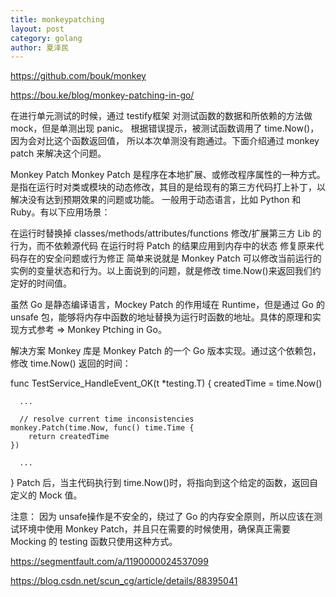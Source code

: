 ```yaml
---
title: monkeypatching
layout: post
category: golang
author: 夏泽民
---
```

https://github.com/bouk/monkey

https://bou.ke/blog/monkey-patching-in-go/

在进行单元测试的时候，通过 testify框架 对测试函数的数据和所依赖的方法做 mock，但是单测出现 panic。 根据错误提示，被测试函数调用了 time.Now()， 因为会对比这个函数返回值， 所以本次单测没有跑通过。下面介绍通过 monkey patch 来解决这个问题。
<!-- more -->

Monkey Patch
Monkey Patch 是程序在本地扩展、或修改程序属性的一种方式。是指在运行时对类或模块的动态修改，其目的是给现有的第三方代码打上补丁，以解决没有达到预期效果的问题或功能。 一般用于动态语言，比如 Python 和 Ruby。有以下应用场景：

在运行时替换掉 classes/methods/attributes/functions
修改/扩展第三方 Lib 的行为，而不依赖源代码
在运行时将 Patch 的结果应用到内存中的状态
修复原来代码存在的安全问题或行为修正
简单来说就是 Monkey Patch 可以修改当前运行的实例的变量状态和行为。以上面说到的问题，就是修改 time.Now()来返回我们约定好的时间值。

虽然 Go 是静态编译语言，Mockey Patch 的作用域在 Runtime，但是通过 Go 的 unsafe 包，能够将内存中函数的地址替换为运行时函数的地址。具体的原理和实现方式参考 => Monkey Ptching in Go。

解决方案
Monkey 库是 Monkey Patch 的一个 Go 版本实现。通过这个依赖包，修改 time.Now() 返回的时间：

func TestService_HandleEvent_OK(t *testing.T) {
    createdTime = time.Now()
  
      ...
  
      // resolve current time inconsistencies
    monkey.Patch(time.Now, func() time.Time {
        return createdTime
    })
  
      ...
  
}
Patch 后，当主代码执行到 time.Now()时，将指向到这个给定的函数，返回自定义的 Mock 值。

注意： 因为 unsafe操作是不安全的，绕过了 Go 的内存安全原则，所以应该在测试环境中使用 Monkey Patch，并且只在需要的时候使用，确保真正需要 Mocking 的 testing 函数只使用这种方式。

https://segmentfault.com/a/1190000024537099

https://blog.csdn.net/scun_cg/article/details/88395041
